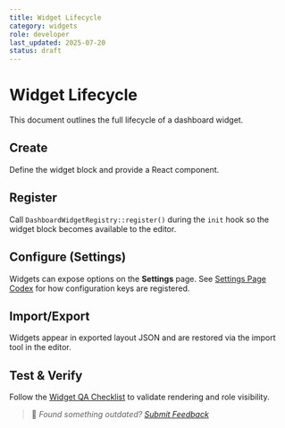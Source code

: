 ```yaml
---
title: Widget Lifecycle
category: widgets
role: developer
last_updated: 2025-07-20
status: draft
---
```


# Widget Lifecycle

This document outlines the full lifecycle of a dashboard widget.

## Create
Define the widget block and provide a React component.

## Register
Call `DashboardWidgetRegistry::register()` during the `init` hook so the widget block becomes available to the editor.

## Configure (Settings)
Widgets can expose options on the **Settings** page. See [Settings Page Codex](../settings-page-codex.md) for how configuration keys are registered.

## Import/Export
Widgets appear in exported layout JSON and are restored via the import tool in the editor.

## Test & Verify
Follow the [Widget QA Checklist](../qa/widget-qa-checklist.md) to validate rendering and role visibility.

> 💬 *Found something outdated? [Submit Feedback](../feedback.md)*
